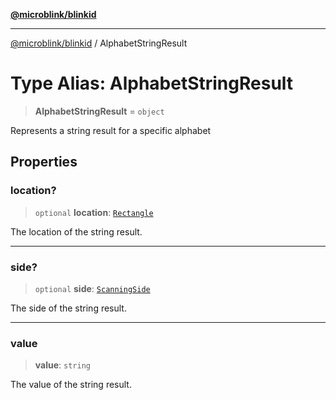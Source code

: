 [**@microblink/blinkid**](../README.md)

***

[@microblink/blinkid](../README.md) / AlphabetStringResult

# Type Alias: AlphabetStringResult

> **AlphabetStringResult** = `object`

Represents a string result for a specific alphabet

## Properties

### location?

> `optional` **location**: [`Rectangle`](Rectangle.md)

The location of the string result.

***

### side?

> `optional` **side**: [`ScanningSide`](ScanningSide.md)

The side of the string result.

***

### value

> **value**: `string`

The value of the string result.
